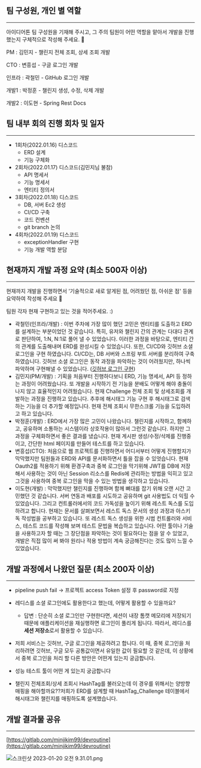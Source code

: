 ## 팀 구성원, 개인 별 역할

---

아이디어톤 팀 구성원을 기재해 주시고, 그 주의 팀원이 어떤 역할을 맡아서 개발을 진행했는지 구체적으로 작성해 주세요. 🙂 

PM : 김민지 - 챌린지 전체 조회, 상세 조회 개발

CTO : 변흥섭 - 구글 로그인 개발

인프라 : 곽철민 - GitHub 로그인 개발

개발1 : 박정훈 - 챌린지 생성, 수정, 삭제 개발

개발2 : 이도현 - Spring Rest Docs 

## 팀 내부 회의 진행 회차 및 일자

---

- 1회차(2022.01.16) 디스코드
    - ERD 설계
    - 기능 구체화
- 2회차(2022.01.17) 디스코드(김민지님 불참)
    - API 명세서
    - 기능 명세서
    - 엔티티 정의서
- 3회차(2022.01.18) 디스코드
    - DB, 서버 Ec2 생성
    - CI/CD 구축
    - 코드 컨벤션
    - git branch 논의
- 4회차(2022.01.19) 디스코드
    - exceptionHandler 구현
    - 기능 개발 역할 분담
    

## 현재까지 개발 과정 요약 (최소 500자 이상)

---

현재까지 개발을 진행하면서 ‘기술적으로 새로 알게된 점, 어려웠던 점, 아쉬운 점' 등을 요약하여 작성해 주세요 🙂

팀원 각자 현재 구현하고 있는 것을 적어주세요. :)

- 곽철민(인프라/개발) : 이번 주차에 가장 많이 했던 고민은 엔티티를 도출하고 ERD를 설계하는 부분이었던 것 같습니다. 특히, 유저와 챌린지 간의 관계는 다대다 관계로 판단하여, 1:N, N:1로 풀어 낼 수 있었습니다. 이러한 과정을 바탕으로, 엔티티 간의 관계를 도출해내며 ERD를 완성시킬 수 있었습니다. 또한, CI/CD와 깃허브 소셜 로그인을 구현 하였습니다. CI/CD는, DB 서버와 스프링 부트 서버를 분리하여 구축하였습니다. 깃허브 소셜 로그인은 동작 과정을 파악하는 것이 어려웠지만, 하나씩 파악하며 구현해낼 수 있었습니다. ([깃허브 로그인 구현](https://www.notion.so/4bc713a63ddc450cb09c2da4e46786b7))
- 김민지(PM/개발) : 기획을 처음부터 진행하다보니 ERD, 기능 명세서, API 등 정하는 과정이 어려웠습니다. 또 개발을 시작하기 전 기능을 분배도 어떻게 해야 충돌이 나지 않고 효율적인지 어려웠습니다. 현재 Challenge 전체 조회 및 상세조회를 개발하는 과정을 진행하고 있습니다. 추후에 해시태그 기능 구현 후 해시태그로 검색하는 기능을 더 추가할 예정입니다. 현재 전체 조회시 무한스크롤 기능을 도입하려고 하고 있습니다.
- 박정훈(개발) : ERD에서 가장 많은 고민이 나왔습니다. 챌린지를 시작하고, 함께하고, 공유하며 소통하는 시스템이라 상호작용이 많아서 그런것 같습니다. 하지만 그 과정을 구체화하면서 좋은 결과를 냈습니다. 현재 게시판 생성/수정/삭제를 진행중이고, 간단한 html 페이지를 만들어 테스트를 하고 있습니다.
- 변흥섭(CTO): 처음으로 웹 프로젝트를 진행하면서 어디서부터 어떻게 진행할지가 막막했지만 팀원들과 ERD와 API를 문서화하면서 틀을 잡을 수 있엇습니다. 현재 Oauth2를 적용하기 위해 환경구축과 중복 로그인을 막기위해 JWT를 DB에 저장해서 사용하는 것이 아닌 Session 리소스를 Redis에 관리하는 방법을 익히고 있고 그것을 사용하여 중복 로그인을 막을 수 있는 방법을 생각하고 있습니다.
- 이도현(개발) : 막막했지만 챌린지를 진행하며 함께 뼈대를 잡기 위해 오랜 시간 고민했던 것 같습니다. 서버 연동과 배포를 시도하고 공유하며 git 사용법도 더 익힐 수 있었습니다. 그리고 컨트롤러에서의 코드 가독성을 높이기 위해 레스트 독스를 도입하려고 합니다. 현재는 문서를 살펴보면서 레스트 독스 문서의 생성 과정과 아스키독 작성법을 공부하고 있습니다. 또 레스트 독스 생성을 위한 시범 컨트롤러와 서비스, 테스트 코드를 작성해 보며 테스트 문법을 복습하고 있습니다. 어떤 툴이나 기술을 사용하고자 할 때는 그 장단점을 파악하는 것이 필요하다는 점을 알 수 있었고, 개발은 직접 많이 써 봐야 원리나 적용 방법이 계속 궁금해진다는 것도 많이 느낄 수 있었습니다.

## 개발 과정에서 나왔던 질문 (최소 200자 이상)

---

- pipeline push fail → 프로젝트 access Token 설정 후 password로 지정

- 레디스를 소셜 로그인에도 활용한다고 했는데, 어떻게 활용할 수 있을까요?
    - 답변 : 단순히 소셜 로그인만 구현한다면, 세션이 내장 톰캣 메모리에 저장되기 때문에 애플리케이션을 재실행하면 로그인이 풀리게 됩니다. 따라서, 레디스를 ************************세션 저장소************************로서 활용할 수 있습니다.
- 저희 서비스는 깃허브, 구글 로그인을 제공하려고 합니다. 이 때, 중복 로그인을 처리하려면 깃허브, 구글 모두 공통값이면서 유일한 값이 필요할 것 같은데, 이 상황에서 중복 로그인을 처리 할 다른 방안은 어떤게 있는지 궁금합니다.

- 성능 테스트 툴이 어떤 게 있는지 궁금합니다

- 챌린지 전체조회/상세 조회시 HashTag를 불러오는데 이 경우를 위해서는 양방향 매핑을 해아할까요??저희가 ERD를 설계할 때 HashTag_Challenge 테이블에서 해시태그와 챌린지를 매핑하도록 설계했습니다.

## 개발 결과물 공유

---

[https://gitlab.com/minjikim99/devroutine](https://gitlab.com/minjikim99/devroutine)

![스크린샷 2023-01-20 오전 9.31.01.png](https://s3-us-west-2.amazonaws.com/secure.notion-static.com/2706d4b9-f8d7-4e08-bb35-321cfb18bdb8/%E1%84%89%E1%85%B3%E1%84%8F%E1%85%B3%E1%84%85%E1%85%B5%E1%86%AB%E1%84%89%E1%85%A3%E1%86%BA_2023-01-20_%E1%84%8B%E1%85%A9%E1%84%8C%E1%85%A5%E1%86%AB_9.31.01.png)
